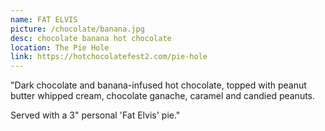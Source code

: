 ```yaml
---
name: FAT ELVIS
picture: /chocolate/banana.jpg
desc: chocolate banana hot chocolate
location: The Pie Hole
link: https://hotchocolatefest2.com/pie-hole
---
```


"Dark chocolate and banana-infused hot chocolate, topped with peanut butter whipped cream, chocolate ganache, caramel and candied peanuts.

Served with a 3" personal 'Fat Elvis' pie."
